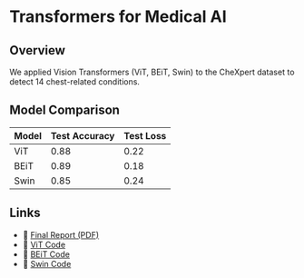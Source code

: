 # Transformers for Medical AI

## Overview

We applied Vision Transformers (ViT, BEiT, Swin) to the CheXpert dataset to detect 14 chest-related conditions.

## Model Comparison

| Model | Test Accuracy | Test Loss |
|-------|---------------|-----------|
| ViT   | 0.88          | 0.22      |
| BEiT  | 0.89          | 0.18      |
| Swin  | 0.85          | 0.24      |

## Links

- 📄 [Final Report (PDF)](./Transformers%20for%20Medical%20AI.pdf)
- 🧠 [ViT Code](./ViT.md)
- 🧠 [BEiT Code](./BEiT.md)
- 🧠 [Swin Code](./Swin.md)
